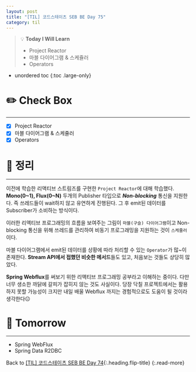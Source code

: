 ```yaml
---
layout: post
title: "[TIL] 코드스테이츠 SEB BE Day 75"
category: til
---
```

> 💡 **Today I Will Learn**
>
> * Project Reactor
> * 마블 다이어그램 & 스케쥴러
> * Operators

* unordered toc
{:toc .large-only}

# ✏️ Check Box
***

* [x] <label>Project Reactor</label>
* [x] <label>마블 다이어그램 & 스케쥴러</label>
* [x] <label>Operators</label>

# 📌 정리
***

이전에 학습한 리액티브 스트림즈를 구현한 `Project Reactor`에 대해 학습했다. **Mono(0~1), Flux(0~N)** 두개의 Publisher 타입으로 ***Non-blocking*** 통신을 지원한다. 즉 쓰레드들이 wait하지 않고 유연하게 진행된다. 그 후 emit된 데이터를 Subscriber가 소비하는 방식이다.

이러한 리액티브 프로그래밍의 흐름을 보여주는 그림이 `마블(구슬) 다이어그램`이고 Non-blocking 통신을 위해 쓰레드를 관리하여 비동기 프로그래밍을 지원하는 것이 `스케쥴러`이다.

마블 다이어그램에서 emit된 데이터를 상황에 따라 처리할 수 있는 `Operator`가 많~이 존재한다. **Stream API에서 접했던 비슷한 메서드**들도 있고, 처음보는 것들도 상당히 많았다.

**Spring Webflux**를 써보기 위한 리액티브 프로그래밍 공부라고 이해하는 중이다. 다만 너무 생소한 까닭에 갈피가 잡히지 않는 것도 사실이다. 당장 닥칠 프로젝트에서는 활용하지 못할 가능성이 크지만 내일 배울 Webflux 까지는 경험적으로도 도움이 될 것이라 생각한다😐

# 🎯 Tomorrow
***

* Spring WebFlux
* Spring Data R2DBC

Back to [[TIL] 코드스테이츠 SEB BE Day 74](220810-til){:.heading.flip-title}
{:.read-more}
